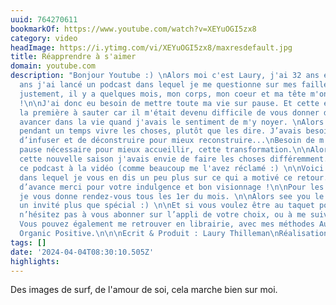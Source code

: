 ```yaml
---
uuid: 764270611
bookmarkOf: https://www.youtube.com/watch?v=XEYuOGI5zx8
category: video
headImage: https://i.ytimg.com/vi/XEYuOGI5zx8/maxresdefault.jpg
title: Réapprendre à s'aimer
domain: youtube.com
description: "Bonjour Youtube :) \nAlors moi c'est Laury, j'ai 32 ans et il y a 3
  ans j'ai lancé un podcast dans lequel je me questionne sur mes failles et mes vulnérabilités.\nEt
  justement, il y a quelques mois, mon corps, mon coeur et ma tête m'ont crié STOP
  !\n\nJ'ai donc eu besoin de mettre toute ma vie sur pause. Et cette émission a été
  la première à sauter car il m'était devenu difficile de vous donner des pistes pour
  avancer dans la vie quand j'avais le sentiment de m'y noyer. \nAlors j’ai préféré
  pendant un temps vivre les choses, plutôt que les dire. J’avais besoin de comprendre,
  d’infuser et de déconstruire pour mieux reconstruire...\nBesoin de m’autoriser cette
  pause nécessaire pour mieux accueillir, cette transformation.\n\nAlors pour débuter
  cette nouvelle saison j'avais envie de faire les choses différemment... et d'ouvrir
  ce podcast à la vidéo (comme beaucoup me l'avez réclamé :) \n\nVoici l'épisode 0,
  dans lequel je vous en dis un peu plus sur ce qui a motivé ce retour. \n\nAlors
  d’avance merci pour votre indulgence et bon visionnage !\n\nPour les prochains épisodes,
  je vous donne rendez-vous tous les 1er du mois. \n\nAlors see you le 1er avril avec
  un invité plus que spécial :) \n\nEt si vous voulez être au taquet pour chaque sortie,
  n’hésitez pas à vous abonner sur l’appli de votre choix, ou à me suivre sur Instagram.
  Vous pouvez également me retrouver en librairie, avec mes méthodes Au TOP ! : Tonic
  Organic Positive.\n\n\nEcrit & Produit : Laury Thilleman\nRéalisation : Jorys Lamothe"
tags: []
date: '2024-04-04T08:30:10.505Z'
highlights:
---
```


Des images de surf, de l'amour de soi, cela marche bien sur moi.

